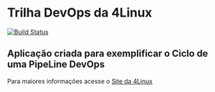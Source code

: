 # Trilha DevOps da 4Linux

<!-- Altere a Flag abaixo com sua URL do Travis -->
[![Build Status](https://travis-ci.org/cpbrandao/DevOpsLab-HelloWorld.svg?branch=master)](https://travis-ci.org/cpbrandao/DevOpsLab-HelloWorld)

## Aplicação criada para exemplificar o Ciclo de uma PipeLine DevOps


Para maiores informações acesse o [Site da 4Linux](https://www.4linux.com.br/cursos/devops)
